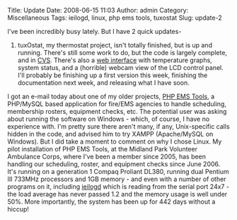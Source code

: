 Title: Update
Date: 2008-06-15 11:03
Author: admin
Category: Miscellaneous
Tags: ieilogd, linux, php ems tools, tuxostat
Slug: update-2

I've been incredibly busy lately. But I have 2 quick updates-

1) tuxOstat, my thermostat project, isn't totally finished, but is up
and running. There's still some work to do, but the code is largely
complete, and in [CVS](http://cvs.jasonantman.com/tuxostat). There's
also a [web interface](http://701rh.dyndns.org:10080/) with temperature
graphs, system status, and a (horrible) webcam view of the LCD control
panel. I'll probably be finishing up a first version this week,
finishing the documentation next week, and releasing what I have soon.

I got an e-mail today about one of my older projects, [PHP EMS
Tools](http://www.php-ems-tools.com), a PHP/MySQL based application for
fire/EMS agencies to handle scheduling, membership rosters, equipment
checks, etc. The potential user was asking about running the software on
Windows - which, of course, I have no experience with. I'm pretty sure
there aren't many, if any, Unix-specific calls hidden in the code, and
advised him to try XAMPP (Apache/MySQL on Windows). But I did take a
moment to comment on why I chose Linux. My pilot installation of PHP EMS
Tools, at the Midland Park Volunteer Ambulance Corps, where I've been a
member since 2005, has been handling our scheduling, roster, and
equipment checks since June 2006. It's running on a generation 1 Compaq
Proliant DL380, running dual Pentium III 733MHz processors and 1GB
memory - and even with a number of other programs on it, including
[ieilogd](http://cvs.jasonantman.com/ieilogd/) which is reading from the
serial port 24x7 - the load average has never passed 1.2 and the memory
usage is well under 50%. More importantly, the system has been up for
442 days without a hiccup!
